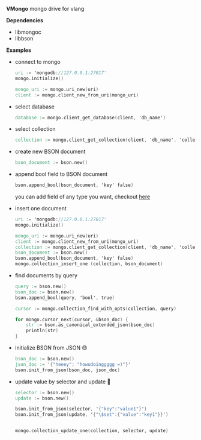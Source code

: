 **VMongo**
mongo drive for vlang

**Dependencies**

- libmongoc
- libbson


**Examples**

- connect to mongo
    ```v
    uri := 'mongodb://127.0.0.1:27017'
    mongo.initialize()

    mongo_uri := mongo.uri_new(uri)
    client := mongo.client_new_from_uri(mongo_uri)
    ```
- select database
  ```v
  database := mongo.client_get_database(client, 'db_name')
  ```

- select collection
  ```v
  collection := mongo.client_get_collection(client, 'db_name', 'collection_name')
  ```

- create new BSON document
  ```v
  bson_document := bson.new()
  ```

- append bool field to BSON document
  ```v
  bson.append_bool(bson_document, 'key' false)
  ```
  you can add field of any type you want, checkout [here](bson/funcs_append.v)

- insert one document
    ```v
    uri := 'mongodb://127.0.0.1:27017'
    mongo.initialize()

    mongo_uri := mongo.uri_new(uri)
    client := mongo.client_new_from_uri(mongo_uri)
    collection := mongo.client_get_collection(client, 'db_name', 'collection_name')
    bson_document := bson.new()
    bson.append_bool(bson_document, 'key' false)
    mongo.collection_insert_one (collection, bson_document)
    ```

- find documents by query
    ```v
    query := bson.new()
    bson_doc := bson.new()
    bson.append_bool(query, 'bool', true)

    cursor := mongo.collection_find_with_opts(collection, query)

    for mongo.cursor_next(cursor, &bson_doc) {
        str := bson.as_canonical_extended_json(bson_doc)
        println(str)
    }
    ```
- initialize BSON from JSON :heart_eyes:
  ```v
  bson_doc := bson.new()
  json_doc := '{"heeey": "howudoinggggg =)"}'
  bson.init_from_json(bson_doc, json_doc)
  ```
- update value by selector and update :frog:
  ```v
  selector := bson.new()
  update := bson.new()

  bson.init_from_json(selector, '{"key":"value1"}')
  bson.init_from_json(update, '{"\$set":{"value":"key1"}}')


  mongo.collection_update_one(collection, selector, update)
  ```
